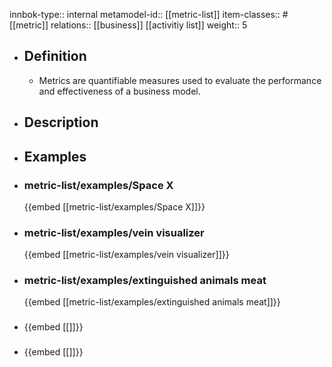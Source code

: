 innbok-type:: internal
metamodel-id:: [[metric-list]]
item-classes:: #[[metric]]
relations:: [[business]] [[activitiy list]]
weight:: 5

- ## Definition
  - Metrics are quantifiable measures used to evaluate the performance and effectiveness of a business model.
- ## Description
- ## Examples
- ### metric-list/examples/Space X
  {{embed [[metric-list/examples/Space X]]}}
- ### metric-list/examples/vein visualizer
  {{embed [[metric-list/examples/vein visualizer]]}}
- ### metric-list/examples/extinguished animals meat
  {{embed [[metric-list/examples/extinguished animals meat]]}}
- ### 
  {{embed [[]]}}
- ### 
  {{embed [[]]}}



